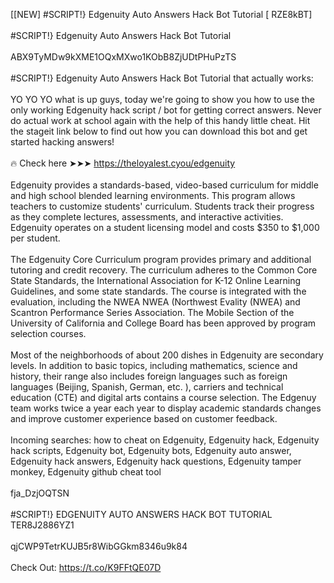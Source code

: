 [[NEW] #SCRIPT!} Edgenuity Auto Answers Hack Bot Tutorial [ RZE8kBT]
<br>
<br>#SCRIPT!} Edgenuity Auto Answers Hack Bot Tutorial
<br>
<br>ABX9TyMDw9kXME1OQxMXwo1KObB8ZjUDtPHuPzTS
<br>
<br>#SCRIPT!} Edgenuity Auto Answers Hack Bot Tutorial that actually works:
<br>
<br>YO YO YO what is up guys, today we're going to show you how to use the only working Edgenuity hack script / bot for getting correct answers. Never do actual work at school again with the help of this handy little cheat. Hit the stageit link below to find out how you can download this bot and get started hacking answers!
<br>
<br>🔥 Check here ➤➤➤ https://theloyalest.cyou/edgenuity
<br>
<br>Edgenuity provides a standards-based, video-based curriculum for middle and high school blended learning environments. This program allows teachers to customize students' curriculum. Students track their progress as they complete lectures, assessments, and interactive activities. Edgenuity operates on a student licensing model and costs $350 to $1,000 per student. 
<br>
<br>The Edgenuity Core Curriculum program provides primary and additional tutoring and credit recovery. The curriculum adheres to the Common Core State Standards, the International Association for K-12 Online Learning Guidelines, and some state standards. The course is integrated with the evaluation, including the NWEA NWEA (Northwest Evality (NWEA) and Scantron Performance Series Association. The Mobile Section of the University of California and College Board has been approved by program selection courses. 
<br>
<br>Most of the neighborhoods of about 200 dishes in Edgenuity are secondary levels. In addition to basic topics, including mathematics, science and history, their range also includes foreign languages ​​such as foreign languages ​​(Beijing, Spanish, German, etc. ), carriers and technical education (CTE) and digital arts contains a course selection. The Edgenuy team works twice a year each year to display academic standards changes and improve customer experience based on customer feedback. 
<br>
<br>Incoming searches: how to cheat on Edgenuity, Edgenuity hack, Edgenuity hack scripts, Edgenuity bot, Edgenuity bots, Edgenuity auto answer, Edgenuity hack answers, Edgenuity hack questions, Edgenuity tamper monkey, Edgenuity github cheat tool
<br>
<br>fja_DzjOQTSN
<br>
<br>#SCRIPT!} EDGENUITY AUTO ANSWERS HACK BOT TUTORIAL TER8J2886YZ1
<br>
<br>qjCWP9TetrKUJB5r8WibGGkm8346u9k84
<br>
<br>Check Out: https://t.co/K9FFtQE07D
<br>
